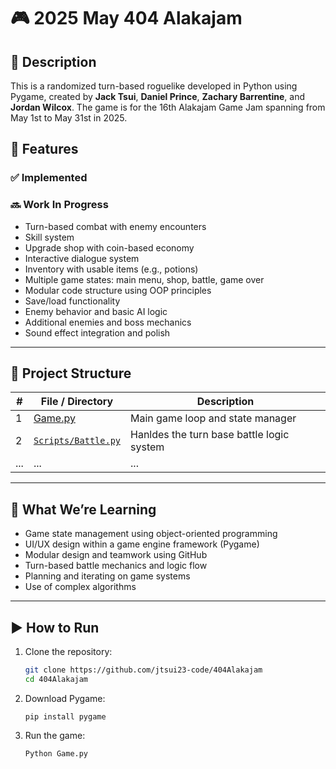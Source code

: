 # 🎮 2025 May 404 Alakajam 


## 📝 Description

This is a randomized turn-based roguelike developed in Python using Pygame, created by **Jack Tsui**, **Daniel Prince**, **Zachary Barrentine**, and **Jordan Wilcox**. The game is for the 16th Alakajam Game Jam spanning from May 1st to May 31st in 2025. 

## 🚀 Features

### ✅ Implemented


### 🔜 Work In Progress
- Turn-based combat with enemy encounters
- Skill system
- Upgrade shop with coin-based economy
- Interactive dialogue system
- Inventory with usable items (e.g., potions)
- Multiple game states: main menu, shop, battle, game over
- Modular code structure using OOP principles
- Save/load functionality
- Enemy behavior and basic AI logic
- Additional enemies and boss mechanics
- Sound effect integration and polish

---

## 📁 Project Structure

| #   | File / Directory | Description |
|-----|------------------|-------------|
| 1   | [Game.py](https://github.com/jtsui23-code/404Alakajam/blob/main/Game.py) | Main game loop and state manager |
| 2   | [`Scripts/Battle.py`](https://github.com/jtsui23-code/404Alakajam/blob/main/scripts/Battle.py) | Hanldes the turn base battle logic system |
|  ...   |...| ... | 
---

## 🧠 What We’re Learning

- Game state management using object-oriented programming
- UI/UX design within a game engine framework (Pygame)
- Modular design and teamwork using GitHub
- Turn-based battle mechanics and logic flow
- Planning and iterating on game systems
- Use of complex algorithms

---

## ▶️ How to Run

1. Clone the repository:
   ```bash
   git clone https://github.com/jtsui23-code/404Alakajam
   cd 404Alakajam

   ```
2. Download Pygame:
   ```
   pip install pygame
   ```
3. Run the game:
   ```
   Python Game.py
   ```
